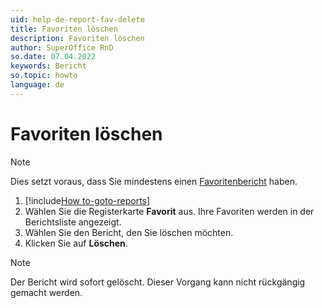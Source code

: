 ```yaml
---
uid: help-de-report-fav-delete
title: Favoriten löschen
description: Favoriten löschen
author: SuperOffice RnD
so.date: 07.04.2022
keywords: Bericht
so.topic: howto
language: de
---
```


# Favoriten löschen

> [!NOTE]
> Dies setzt voraus, dass Sie mindestens einen [Favoritenbericht][1] haben.

1. [!include[How to-goto-reports](../includes/goto-reports.md)]
2. Wählen Sie die Registerkarte **Favorit** aus. Ihre Favoriten werden in der Berichtsliste angezeigt.
3. Wählen Sie den Bericht, den Sie löschen möchten.
4. Klicken Sie auf **Löschen**.

> [!NOTE]
> Der Bericht wird sofort gelöscht. Dieser Vorgang kann nicht rückgängig gemacht werden.

<!-- Referenced links -->
[1]: add.md

<!-- Referenced images -->
